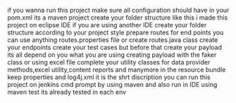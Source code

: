 if you wanna run this project make sure all configuration should have in your pom.xml its a maven project 
create your folder structure like this i made this project on eclipse IDE if you are using another IDE create your folder structure according to your project style 
prepare routes for end points you can use anything routes.properties file or create routes.java class 
create your endpoints 
create your test cases but before that create your payload its all depend on you what you are using creating payload with the faker class or using excel file 
complete your utility classes for data provider methods,excel utility,content reports and manymore 
in the resource bundle keep properties and log4j.xml
it is the shrt discription you can run this project on jenkins cmd prompt by using maven and also run in IDE using maven test its already tested in each env 
